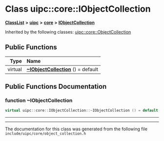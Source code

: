 

# Class uipc::core::IObjectCollection



[**ClassList**](annotated.md) **>** [**uipc**](namespaceuipc.md) **>** [**core**](namespaceuipc_1_1core.md) **>** [**IObjectCollection**](classuipc_1_1core_1_1_i_object_collection.md)










Inherited by the following classes: [uipc::core::ObjectCollection](classuipc_1_1core_1_1_object_collection.md)
































## Public Functions

| Type | Name |
| ---: | :--- |
| virtual  | [**~IObjectCollection**](#function-iobjectcollection) () = default<br> |




























## Public Functions Documentation




### function ~IObjectCollection 

```C++
virtual uipc::core::IObjectCollection::~IObjectCollection () = default
```




<hr>

------------------------------
The documentation for this class was generated from the following file `include/uipc/core/object_collection.h`

